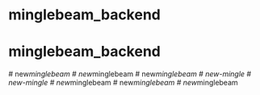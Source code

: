 # minglebeam_backend
# minglebeam_backend
#   n e w _ m i n g l e b e a m  
 #   n e w _ m i n g l e b e a m  
 #   n e w _ m i n g l e b e a m  
 #   n e w - m i n g l e  
 #   n e w - m i n g l e  
 #   n e w _ m i n g l e b e a m  
 #   n e w _ m i n g l e b e a m  
 #   n e w _ m i n g l e b e a m  
 